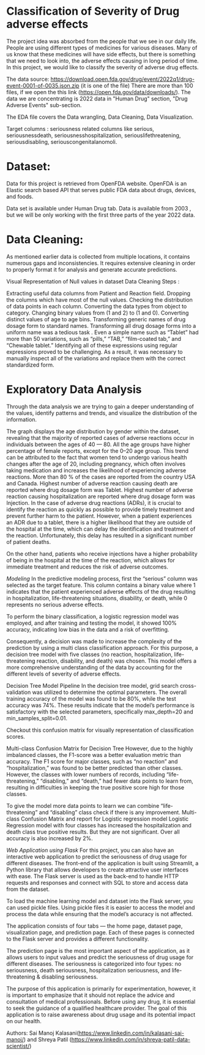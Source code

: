 # Classification of Severity of Drug adverse effects

The project idea was absorbed from the people that we see in our daily life. People are using different types of medicines for various diseases. Many of us know that these medicines will have side effects, but there is something that we need to look into, the adverse effects causing in long period of time. In this project, we would like to classify the severity of adverse drug effects. 

The data source: https://download.open.fda.gov/drug/event/2022q1/drug-event-0001-of-0035.json.zip (it is one of the file) 
There are more than 100 files, if we open the this link (https://open.fda.gov/data/downloads/). The data we are concentrating is 2022 data in "Human Drug" section, "Drug Adverse Events" sub-section.

The EDA file covers the Data wrangling, Data Cleaning, Data Visualization.


Target columns : seriousness related columns like serious, seriousnessdeath, seriousnesshospitalization, seriouslifethreatening, seriousdisabling, seriouscongenitalanomoli.

# Dataset:
Data for this project is retrieved from OpenFDA website. OpenFDA is an Elastic search based API that serves public FDA data about drugs, devices, and foods.

Data set is available under Human Drug tab. Data is available from 2003 , but we will be only working with the first three parts of the year 2022 data.

# Data Cleaning:
As mentioned earlier data is collected from multiple locations, it contains numerous gaps and inconsistencies. It requires extensive cleaning in order to properly format it for analysis and generate accurate predictions.


Visual Representation of Null values in dataset
Data Cleaning Steps :

Extracting useful data columns from Patient and Reaction field.
Dropping the columns which have most of the null values.
Checking the distribution of data points in each column.
Converting the data types from object to category.
Changing binary values from (1 and 2) to (1 and 0).
Converting distinct values of age to age bins.
Transforming generic names of drug dosage form to standard names.
Transforming all drug dosage forms into a uniform name was a tedious task . Even a simple name such as “Tablet” had more than 50 variations, such as “pills,” “TAB,” “film-coated tab,” and “Chewable tablet.” Identifying all of these expressions using regular expressions proved to be challenging. As a result, it was necessary to manually inspect all of the variations and replace them with the correct standardized form.

# Exploratory Data Analysis
Through the data analysis we are trying to gain a deeper understanding of the values, identify patterns and trends, and visualize the distribution of the information.


The graph displays the age distribution by gender within the dataset, revealing that the majority of reported cases of adverse reactions occur in individuals between the ages of 40 — 80. All the age groups have higher percentage of female reports, except for the 0–20 age group. This trend can be attributed to the fact that women tend to undergo various health changes after the age of 20, including pregnancy, which often involves taking medication and increases the likelihood of experiencing adverse reactions.
More than 80 % of the cases are reported from the country USA and Canada.
Highest number of adverse reaction causing death are reported where drug dosage form was Tablet.
Highest number of adverse reaction causing hospitalization are reported where drug dosage form was Injection.
In the case of adverse drug reactions (ADRs), it is crucial to identify the reaction as quickly as possible to provide timely treatment and prevent further harm to the patient. However, when a patient experiences an ADR due to a tablet, there is a higher likelihood that they are outside of the hospital at the time, which can delay the identification and treatment of the reaction. Unfortunately, this delay has resulted in a significant number of patient deaths.

On the other hand, patients who receive injections have a higher probability of being in the hospital at the time of the reaction, which allows for immediate treatment and reduces the risk of adverse outcomes.

*Modeling*
In the predictive modeling process, first the “serious” column was selected as the target feature. This column contains a binary value where 1 indicates that the patient experienced adverse effects of the drug resulting in hospitalization, life-threatening situations, disability, or death, while 0 represents no serious adverse effects.

To perform the binary classification, a logistic regression model was employed, and after training and testing the model, it showed 100% accuracy, indicating low bias in the data and a risk of overfitting.

Consequently, a decision was made to increase the complexity of the prediction by using a multi class classification approach. For this purpose, a decision tree model with five classes (no reaction, hospitalization, life-threatening reaction, disability, and death) was chosen. This model offers a more comprehensive understanding of the data by accounting for the different levels of severity of adverse effects.


Decision Tree Model Pipeline
In the decision tree model, grid search cross-validation was utilized to determine the optimal parameters. The overall training accuracy of the model was found to be 80%, while the test accuracy was 74%. These results indicate that the model’s performance is satisfactory with the selected parameters, specifically max_depth=20 and min_samples_split=0.01.

Checkout this confusion matrix for visually representation of classification scores.


Multi-class Confusion Matrix for Decision Tree
However, due to the highly imbalanced classes, the F1-score was a better evaluation metric than accuracy. The F1 score for major classes, such as “no reaction” and “hospitalization,” was found to be better predicted than other classes. However, the classes with lower numbers of records, including “life-threatening,” “disabling,” and “death,” had fewer data points to learn from, resulting in difficulties in keeping the true positive score high for those classes.

To give the model more data points to learn we can combine “life-threatening” and “disabling” class check if there is any improvement.
Multi-class Confusion Matrix and report for Logistic regression model
Logistic Regression model with four classes has increased the hospitalization and death class true positive results. But they are not significant. Over all accuracy is also increased by 2%.

*Web Application using Flask*
For this project, you can also have an interactive web application to predict the seriousness of drug usage for different diseases. The front-end of the application is built using Streamlit, a Python library that allows developers to create attractive user interfaces with ease. The Flask server is used as the back-end to handle HTTP requests and responses and connect with SQL to store and access data from the dataset.


To load the machine learning model and dataset into the Flask server, you can used pickle files. Using pickle files it is easier to access the model and process the data while ensuring that the model’s accuracy is not affected.

The application consists of four tabs — the home page, dataset page, visualization page, and prediction page. Each of these pages is connected to the Flask server and provides a different functionality.

The prediction page is the most important aspect of the application, as it allows users to input values and predict the seriousness of drug usage for different diseases. The seriousness is categorized into four types: no seriousness, death seriousness, hospitalization seriousness, and life-threatening & disabling seriousness.

The purpose of this application is primarily for experimentation, however, it is important to emphasize that it should not replace the advice and consultation of medical professionals. Before using any drug, it is essential to seek the guidance of a qualified healthcare provider. The goal of this application is to raise awareness about drug usage and its potential impact on our health.

Authors: Sai Manoj Kalasani(https://www.linkedin.com/in/kalasani-sai-manoj/) and Shreya Patil (https://www.linkedin.com/in/shreya-patil-data-scientist/)
